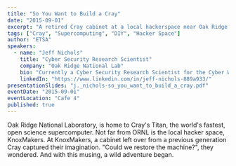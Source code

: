 ```yaml
---
title: "So You Want to Build a Cray"
date: "2015-09-01"
excerpt: "A retired Cray cabinet at a local hackerspace near Oak Ridge sparked a bold quest to resurrect a supercomputing legend."
tags: ["Cray", "Supercomputing", "DIY", "Hacker Space"]
author: "ETSA"
speakers:
  - name: "Jeff Nichols"
    title: "Cyber Security Research Scientist"
    company: "Oak Ridge National Lab"
    bio: "Currently a Cyber Security Research Scientist for the Cyber Warfare Research Team at Oak Ridge National Laboratory, Jeff Nichols has a Ph.D. in Mathematics (Math Ecology) from the University of Tennessee. He was IT Director at Jewelry Television, and has been messing with computers since the age of 12. His research areas are high-performance computation, parallel computing, and data flow. This talk was originally given at PhreakNIC 17."
    linkedIn: "https://www.linkedin.com/in/jeff-nichols-889a933/"
presentationSlides: "j._nichols-so_you_want_to_build_a_cray.pdf"
eventDate: "2015-09-01"
eventLocation: "Cafe 4"
published: true
---
```


Oak Ridge National Laboratory, is home to Cray's Titan, the world's fastest, open science supercomputer. Not far from ORNL is the local hacker space, KnoxMakers. At KnoxMakers, a cabinet left over from a previous generation Cray captured their imagination. "Could we restore the machine?", they wondered. And with this musing, a wild adventure began.

